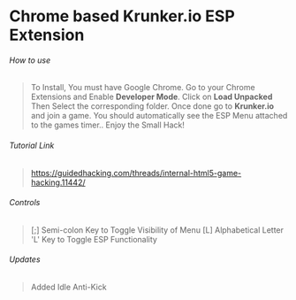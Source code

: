 # Chrome based Krunker.io ESP Extension

###### How to use
> To Install, You must have Google Chrome. Go to your Chrome Extensions and Enable __Developer Mode__. Click on __Load Unpacked__ Then Select the corresponding folder. Once done go to __Krunker.io__ and join a game. You should automatically see the ESP Menu attached to the games timer.. Enjoy the Small Hack!

###### Tutorial Link
> https://guidedhacking.com/threads/internal-html5-game-hacking.11442/

###### Controls
> [;] Semi-colon Key to Toggle Visibility of Menu
> [L] Alphabetical Letter 'L' Key to Toggle ESP Functionality

###### Updates
> Added Idle Anti-Kick

